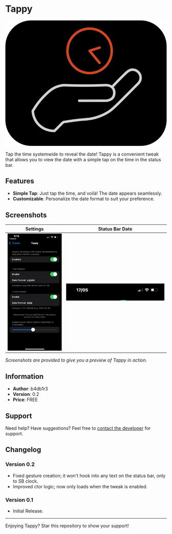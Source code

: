 # Tappy

![Tappy Header](https://github.com/b4db1r3/d3vr3p0/blob/main/Tweak%20Image%20Headers/Tappy.png?raw=true)

Tap the time systemwide to reveal the date! Tappy is a convenient tweak that allows you to view the date with a simple tap on the time in the status bar.

## Features

- **Simple Tap**: Just tap the time, and voilà! The date appears seamlessly.
- **Customizable**: Personalize the date format to suit your preference.

## Screenshots

| Settings | Status Bar Date |
| --- | --- |
| ![Settings Screenshot](https://github.com/b4db1r3/d3vr3p0/blob/main/Tweaks%20Screenshots/Tappy/settings.jpeg?raw=true) | ![Status Bar Date Screenshot](https://github.com/b4db1r3/d3vr3p0/blob/main/Tweaks%20Screenshots/Tappy/statusbardate.jpeg?raw=true) |

_Screenshots are provided to give you a preview of Tappy in action._

## Information

- **Author**: b4db1r3
- **Version**: 0.2
- **Price**: FREE

## Support

Need help? Have suggestions? Feel free to [contact the developer](#) for support.

## Changelog

### Version 0.2
- Fixed gesture creation; it won't hook into any text on the status bar, only to SB clock.
- Improved ctor logic; now only loads when the tweak is enabled.

### Version 0.1
- Initial Release.

---

Enjoying Tappy? Star this repository to show your support!
